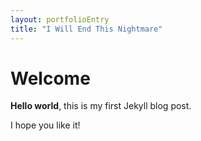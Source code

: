 ```yaml
---
layout: portfolioEntry
title: "I Will End This Nightmare"
--- 
```


# Welcome
**Hello world**, this is my first Jekyll blog post.

I hope you like it!
